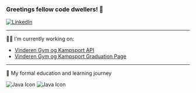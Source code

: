 ### Greetings fellow code dwellers! 👋

[![LinkedIn](https://img.shields.io/badge/LinkedIn-blue?style=flat-square&logo=linkedin)](https://www.linkedin.com/in/huy-xuan-nguyen-299717212/)

---

🔭👯 I’m currently working on:

- [Vinderen Gym og Kampsport API](https://github.com/Hustlenut/VinderenApi)
- [Vinderen Gym og Kampsport Graduation Page](https://github.com/Hustlenut/vinderengymgrad)

---

🌱 My formal education and learning journey

![Java Icon](https://img.icons8.com/color/48/java-coffee-cup-logo--v1.png) ![Java Icon](https://img.icons8.com/color/48/c-sharp-logo-2.png)

<!--
**Hustlenut/Hustlenut** is a ✨ _special_ ✨ repository because its `README.md` (this file) appears on your GitHub profile.

Here are some ideas to get you started:

- 🔭 I’m currently working on ...
- 🌱 I’m currently learning ...
- 👯 I’m looking to collaborate on ...
- 🤔 I’m looking for help with ...
- 💬 Ask me about ...
- 📫 How to reach me: ...
- 😄 Pronouns: ...
- ⚡ Fun fact: ...
-->


